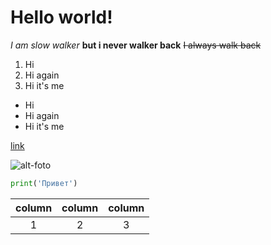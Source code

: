 # Hello world!

*I am slow walker*
**but i never walker back**
~~I always walk back~~

1. Hi
2. Hi again 
3. Hi it's me

* Hi
* Hi again 
* Hi it's me

[link](https://www.google.com)

![alt-foto](https://cybersport.metaratings.ru/storage/images/ae/34/ae3485265fec14436535f65ba0b5c08a.jpg)

```python
print('Привет')
```
| column |  column | column |
| :------:|  :------: | :------:|
|1       | 2       | 3      |
